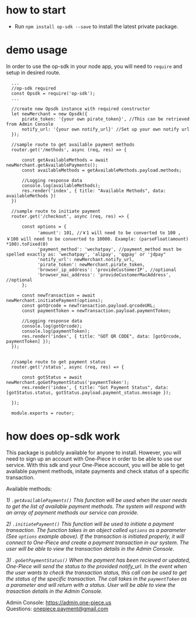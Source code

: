 # how to start
 
 * Run `npm install op-sdk --save` to install the latest private package. 
 

# demo usage

In order to use the op-sdk in your node app, you will need to `require` and setup in desired route.

```
  ...
  //op-sdk required
  const Opsdk = require('op-sdk');
  ...
  
  //create new Opsdk instance with required constructor
  let newMerchant = new Opsdk({
      pirate_token: '{your own pirate_token}', //This can be retrieved from Admin Console
      notify_url: '{your own notify_url}' //Set up your own notify url
  });

  //sample route to get available payment methods
  router.get('/methods', async (req, res) => {

      const getAvailableMethods = await newMerchant.getAvailablePayments();
      const availableMethods = getAvailableMethods.payload.methods;

      //Logging response data
      console.log(availableMethods);
      res.render('index', { title: "Available Methods", data: availableMethods })
  })
  
  //sample route to initiate payment
  router.get('/checkout', async (req, res) => {

      const options = {
            'amount': 101, //￥1 will need to be converted to 100 , ￥100 will need to be converted to 10000. Example: (parseFloat(amount) *100).toFixed(0)
            'payment_method': 'wechatpay', //payment_method must be spelled exactly as: 'wechatpay', 'alipay', 'qqpay' or 'jdpay"
            'notify_url': newMerchant.notify_url,
            'pirate_token': newMerchant.pirate_token,
            'browser_ip_address': 'provideCustomerIP', //optional
            'browser_mac_address': 'provideCustomerMacAddress', //optional
      };

      const newTransaction = await newMerchant.initiatePayment(options);
      const gotQrcode = newTransaction.payload.qrcodeURL;
      const paymentToken = newTransaction.payload.paymentToken;

      //Logging response data
      console.log(gotQrcode);
      console.log(paymentToken);
      res.render('index', { title: "GOT QR CODE", data: [gotQrcode, paymentToken] });
  });
  
  
  //sample route to get payment status
  router.get('/status', async (req, res) => {

      const gotStatus = await newMerchant.goGetPaymentStatus('paymentToken');
      res.render('index', { title: "Got Payment Status", data: [gotStatus.status, gotStatus.payload.payment_status.message });

  });

  module.exports = router;
```

# how does op-sdk work

This package is publicly available for anyone to install. However, you will need to sign up an account with One-Piece in order to be able to use our service. With this sdk and your One-Piece account, you will be able to get available payment methods, initate payments and check status of a specific transaction. 

Available methods:

*1) `.getAvailablePayments()`
This function will be used when the user needs to get the list of available payment methods. The system will respond with an array of payment methods our service can provide.*

*2) `.initiatePayment()`
This function will be used to initiate a payment transaction. The function takes in an object called `options` as a parameter (See `options` example above). If the transaction is initiated properly, it will connect to One-Piece and create a payment transaction in our system. The user will be able to view the transaction details in the Admin Console.*

*3) `.goGetPaymentStatus()`
When the payment has been recieved or updated, One-Piece will send the status to the provided notify_url. In the event when the user wants to check the transaction status, this call can be used to get the status of the specific transaction. The call takes in the `paymentToken` as a parameter and will return with a status. User will be able to view the trasaction details in the Admin Console.*

Admin Console: https://admin.one-piece.us<br/>
Questions: onepiece.payment@gmail.com
